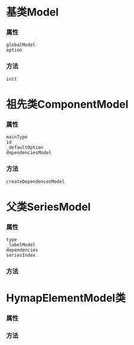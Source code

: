 
# 基类Model
### 属性
    globalModel
    option
### 方法
    init
    
# 祖先类ComponentModel

### 属性
    mainType
    id
    _defaultOption
    dependenciesModel
    
### 方法
    createDependencesModel
    
# 父类SeriesModel

### 属性
    type
    _labelModel
    dependencies
    seriesIndex
### 方法





# HymapElementModel类

### 属性
    

### 方法



